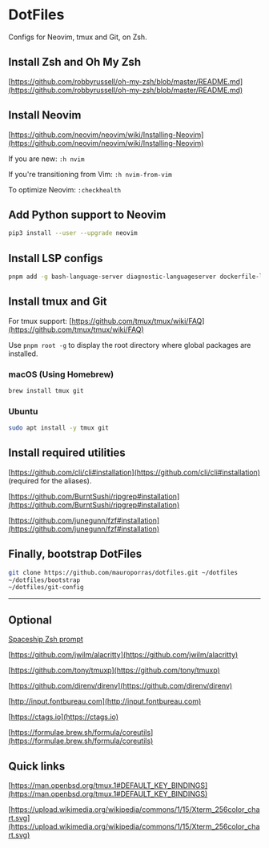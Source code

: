 # DotFiles

Configs for Neovim, tmux and Git, on Zsh.

## Install Zsh and Oh My Zsh

[https://github.com/robbyrussell/oh-my-zsh/blob/master/README.md](https://github.com/robbyrussell/oh-my-zsh/blob/master/README.md)

## Install Neovim

[https://github.com/neovim/neovim/wiki/Installing-Neovim](https://github.com/neovim/neovim/wiki/Installing-Neovim)

If you are new: `:h nvim`

If you're transitioning from Vim: `:h nvim-from-vim`

To optimize Neovim: `:checkhealth`

## Add Python support to Neovim

```bash
pip3 install --user --upgrade neovim
```

## Install LSP configs

```bash
pnpm add -g bash-language-server diagnostic-languageserver dockerfile-language-server-nodejs neovim prettier stylelint-lsp svelte-language-server tailwindcss-language-server typescript typescript-language-server vscode-langservers-extracted yaml-language-server
```

## Install tmux and Git

For tmux support: [https://github.com/tmux/tmux/wiki/FAQ](https://github.com/tmux/tmux/wiki/FAQ)

Use `pnpm root -g` to display the root directory where global packages are installed.

### macOS (Using Homebrew)

```bash
brew install tmux git
```

### Ubuntu

```bash
sudo apt install -y tmux git
```

## Install required utilities

[https://github.com/cli/cli#installation](https://github.com/cli/cli#installation)
(required for the aliases).

[https://github.com/BurntSushi/ripgrep#installation](https://github.com/BurntSushi/ripgrep#installation)

[https://github.com/junegunn/fzf#installation](https://github.com/junegunn/fzf#installation)

## Finally, bootstrap DotFiles

```bash
git clone https://github.com/mauroporras/dotfiles.git ~/dotfiles
~/dotfiles/bootstrap
~/dotfiles/git-config
```

---

## Optional

[Spaceship Zsh prompt](https://github.com/spaceship-prompt/spaceship-prompt#installing)

[https://github.com/jwilm/alacritty](https://github.com/jwilm/alacritty)

[https://github.com/tony/tmuxp](https://github.com/tony/tmuxp)

[https://github.com/direnv/direnv](https://github.com/direnv/direnv)

[http://input.fontbureau.com](http://input.fontbureau.com)

[https://ctags.io](https://ctags.io)

[https://formulae.brew.sh/formula/coreutils](https://formulae.brew.sh/formula/coreutils)

## Quick links

[https://man.openbsd.org/tmux.1#DEFAULT_KEY_BINDINGS](https://man.openbsd.org/tmux.1#DEFAULT_KEY_BINDINGS)

[https://upload.wikimedia.org/wikipedia/commons/1/15/Xterm_256color_chart.svg](https://upload.wikimedia.org/wikipedia/commons/1/15/Xterm_256color_chart.svg)
